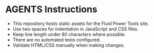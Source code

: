 # AGENTS Instructions

- This repository hosts static assets for the Fluid Power Tools site.
- Use two spaces for indentation in JavaScript and CSS files.
- Keep line length under 80 characters where possible.
- There are no automated tests configured.
- Validate HTML/CSS manually when making changes.
